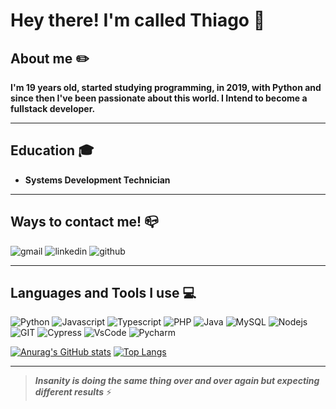 # Hey there! I'm called Thiago 👋

## About me ✏️
   **I'm 19 years old, started studying programming, in 2019, with Python and since then I've been passionate about this world. 
I Intend to become a fullstack developer.**

---

## Education 🎓
* __Systems Development Technician__

<!--

- 🔭 I’m currently working on ...
- 🌱 I’m currently learning ...
- 👯 I’m looking to collaborate on ...
- 🤔 I’m looking for help with ...
- 💬 Ask me about ...
- 📫 How to reach me: ...
- 😄 Pronouns: ...
- ⚡ Fun fact: ...
-->

--- 
## Ways to contact me! 📪

![gmail](https://img.shields.io/badge/Gmail-D14836?style=for-the-badge&logo=gmail&logoColor=white) 
![linkedin](https://img.shields.io/badge/LinkedIn-0077B5?style=for-the-badge&logo=linkedin&logoColor=white)
![github](https://img.shields.io/badge/GitHub-100000?style=for-the-badge&logo=github&logoColor=white)


---
## Languages and Tools I use 💻
![Python](https://img.shields.io/badge/Python-FFD43B?style=for-the-badge&logo=python&logoColor=darkgreen)
![Javascript](https://img.shields.io/badge/JavaScript-323330?style=for-the-badge&logo=javascript&logoColor=F7DF1E)
![Typescript](https://img.shields.io/badge/TypeScript-007ACC?style=for-the-badge&logo=typescript&logoColor=white)
![PHP](https://img.shields.io/badge/PHP-777BB4?style=for-the-badge&logo=php&logoColor=white)
![Java](https://img.shields.io/badge/Java-ED8B00?style=for-the-badge&logo=java&logoColor=white)
![MySQL](https://img.shields.io/badge/MySQL-00000F?style=for-the-badge&logo=mysql&logoColor=white)
![Nodejs](https://img.shields.io/badge/Node.js-43853D?style=for-the-badge&logo=node-dot-js&logoColor=white)
![GIT](https://img.shields.io/badge/Git-F05032?style=for-the-badge&logo=git&logoColor=white)
![Cypress](https://img.shields.io/badge/Cypress-17202C?style=for-the-badge&logo=cypress&logoColor=white)
![VsCode](https://img.shields.io/badge/Visual_Studio_Code-0078D4?style=for-the-badge&logo=visual%20studio%20code&logoColor=white)
![Pycharm](https://img.shields.io/badge/pycharm-143?style=for-the-badge&logo=pycharm&logoColor=black&color=black&labelColor=green)


[![Anurag's GitHub stats](https://github-readme-stats.vercel.app/api?username=zThiago15&theme=tokyonight)](https://github.com/anuraghaz/github-readme-stats) 
[![Top Langs](https://github-readme-stats.vercel.app/api/top-langs/?username=zThiago15&theme=tokyonight&layout=compact)](https://github.com/anuraghazra/github-readme-stats)

--- 
>__*Insanity is doing the same thing over and over again but expecting different results*__ ⚡
